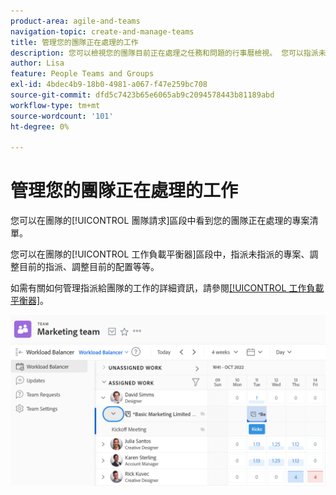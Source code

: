 ```yaml
---
product-area: agile-and-teams
navigation-topic: create-and-manage-teams
title: 管理您的團隊正在處理的工作
description: 您可以檢視您的團隊目前正在處理之任務和問題的行事曆檢視。 您可以指派未指派的專案、調整目前的指派、調整目前的配置等等。
author: Lisa
feature: People Teams and Groups
exl-id: 4bdec4b9-18b0-4981-a067-f47e259bc708
source-git-commit: dfd5c7423b65e6065ab9c2094578443b81189abd
workflow-type: tm+mt
source-wordcount: '101'
ht-degree: 0%

---
```


# 管理您的團隊正在處理的工作

您可以在團隊的[!UICONTROL 團隊請求]區段中看到您的團隊正在處理的專案清單。

您可以在團隊的[!UICONTROL 工作負載平衡器]區段中，指派未指派的專案、調整目前的指派、調整目前的配置等等。

如需有關如何管理指派給團隊的工作的詳細資訊，請參閱[[!UICONTROL 工作負載平衡器]](../../resource-mgmt/workload-balancer/assign-work-in-workload-balancer.md)。

![](assets/team-page-with-team-requests-and-balancer-sections-left.png)
